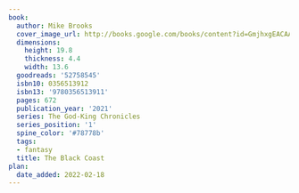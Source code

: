 ```yaml
---
book:
  author: Mike Brooks
  cover_image_url: http://books.google.com/books/content?id=GmjhxgEACAAJ&printsec=frontcover&img=1&zoom=1&source=gbs_api
  dimensions:
    height: 19.8
    thickness: 4.4
    width: 13.6
  goodreads: '52758545'
  isbn10: 0356513912
  isbn13: '9780356513911'
  pages: 672
  publication_year: '2021'
  series: The God-King Chronicles
  series_position: '1'
  spine_color: '#78778b'
  tags:
  - fantasy
  title: The Black Coast
plan:
  date_added: 2022-02-18
---
```

